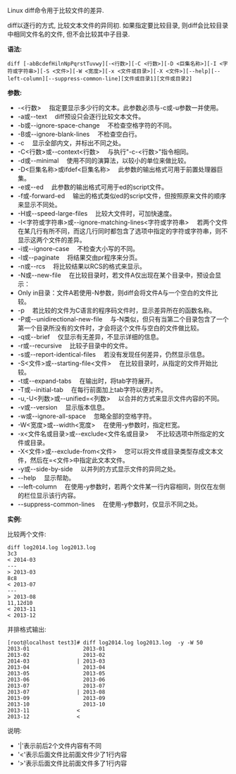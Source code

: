Linux diff命令用于比较文件的差异.

diff以逐行的方式, 比较文本文件的异同初. 如果指定要比较目录, 则diff会比较目录中相同文件名的文件, 但不会比较其中子目录.

**语法:**

```
diff [-abBcdefHilnNpPqrstTuvwy][-<行数>][-C <行数>][-D <巨集名称>][-I <字符或字符串>][-S <文件>][-W <宽度>][-x <文件或目录>][-X <文件>][--help][--left-column][--suppress-common-line][文件或目录1][文件或目录2]
```

**参数:**

- -<行数> 　指定要显示多少行的文本。此参数必须与-c或-u参数一并使用。
- -a或--text 　diff预设只会逐行比较文本文件。
- -b或--ignore-space-change 　不检查空格字符的不同。
- -B或--ignore-blank-lines 　不检查空白行。
- -c 　显示全部内文，并标出不同之处。
- -C<行数>或--context<行数> 　与执行"-c-<行数>"指令相同。
- -d或--minimal 　使用不同的演算法，以较小的单位来做比较。
- -D<巨集名称>或ifdef<巨集名称> 　此参数的输出格式可用于前置处理器巨集。
- -e或--ed 　此参数的输出格式可用于ed的script文件。
- -f或-forward-ed 　输出的格式类似ed的script文件，但按照原来文件的顺序来显示不同处。
- -H或--speed-large-files 　比较大文件时，可加快速度。
- -I<字符或字符串>或--ignore-matching-lines<字符或字符串> 　若两个文件在某几行有所不同，而这几行同时都包含了选项中指定的字符或字符串，则不显示这两个文件的差异。
- -i或--ignore-case 　不检查大小写的不同。
- -l或--paginate 　将结果交由pr程序来分页。
- -n或--rcs 　将比较结果以RCS的格式来显示。
- -N或--new-file 　在比较目录时，若文件A仅出现在某个目录中，预设会显示：
- Only in目录：文件A若使用-N参数，则diff会将文件A与一个空白的文件比较。
- -p 　若比较的文件为C语言的程序码文件时，显示差异所在的函数名称。
- -P或--unidirectional-new-file 　与-N类似，但只有当第二个目录包含了一个第一个目录所没有的文件时，才会将这个文件与空白的文件做比较。
- -q或--brief 　仅显示有无差异，不显示详细的信息。
- -r或--recursive 　比较子目录中的文件。
- -s或--report-identical-files 　若没有发现任何差异，仍然显示信息。
- -S<文件>或--starting-file<文件> 　在比较目录时，从指定的文件开始比较。
- -t或--expand-tabs 　在输出时，将tab字符展开。
- -T或--initial-tab 　在每行前面加上tab字符以便对齐。
- -u,-U<列数>或--unified=<列数> 　以合并的方式来显示文件内容的不同。
- -v或--version 　显示版本信息。
- -w或--ignore-all-space 　忽略全部的空格字符。
- -W<宽度>或--width<宽度> 　在使用-y参数时，指定栏宽。
- -x<文件名或目录>或--exclude<文件名或目录> 　不比较选项中所指定的文件或目录。
- -X<文件>或--exclude-from<文件> 　您可以将文件或目录类型存成文本文件，然后在=<文件>中指定此文本文件。
- -y或--side-by-side 　以并列的方式显示文件的异同之处。
- --help 　显示帮助。
- --left-column 　在使用-y参数时，若两个文件某一行内容相同，则仅在左侧的栏位显示该行内容。
- --suppress-common-lines 　在使用-y参数时，仅显示不同之处。

**实例:**

比较两个文件:

```
diff log2014.log log2013.log
3c3
< 2014-03
---
> 2013-03
8c8
< 2013-07
---
> 2013-08
11,12d10
< 2013-11
< 2013-12
```

并排格式输出:

```
[root@localhost test3]# diff log2014.log log2013.log  -y -W 50
2013-01                 2013-01
2013-02                 2013-02
2014-03               | 2013-03
2013-04                 2013-04
2013-05                 2013-05
2013-06                 2013-06
2013-07                 2013-07
2013-07               | 2013-08
2013-09                 2013-09
2013-10                 2013-10
2013-11               <
2013-12               <
```

说明:

- '|'表示前后2个文件内容有不同
- '<'表示后面文件比前面文件少了1行内容
- '>'表示后面文件比前面文件多了1行内容































